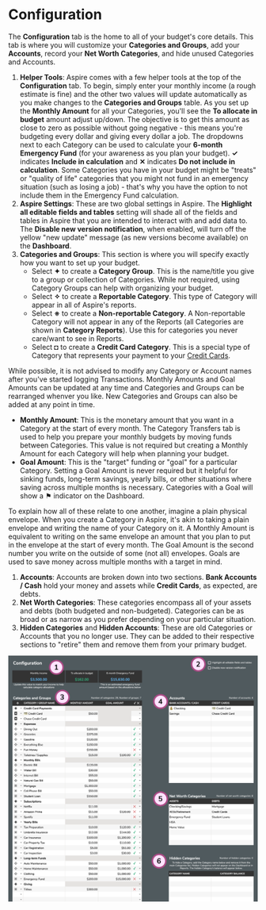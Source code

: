 # Configuration

The **Configuration** tab is the home to all of your budget's core details. This tab is where you will customize your **Categories and Groups**, add your **Accounts**, record your **Net Worth Categories**, and hide unused Categories and Accounts.

1. **Helper Tools**: Aspire comes with a few helper tools at the top of the **Configuration** tab. To begin, simply enter your monthly income \(a rough estimate is fine\) and the other two values will update automatically as you make changes to the **Categories and Groups** table. As you set up the **Monthly Amount** for all your Categories, you'll see the **To allocate in budget** amount adjust up/down. The objective is to get this amount as close to zero as possible without going negative - this means you're budgeting every dollar and giving every dollar a job. The dropdowns next to each Category can be used to calculate your **6-month Emergency Fund** \(for your awareness as you plan your budget\). **✓** indicates **Include in calculation** and **✕** indicates **Do not include in calculation**. Some Categories you have in your budget might be "treats" or "quality of life" categories that you might not fund in an emergency situation \(such as losing a job\) - that's why you have the option to not include them in the Emergency Fund calculation.
2. **Aspire Settings**: These are two global settings in Aspire. The **Highlight all editable fields and tables** setting will shade all of the fields and tables in Aspire that you are intended to interact with and add data to. The **Disable new version notification**, when enabled, will turn off the yellow "new update" message \(as new versions become available\) on the **Dashboard**.
3. **Categories and Groups**: This section is where you will specify exactly how you want to set up your budget.
   * Select **✦** to create a **Category Group**. This is the name/title you give to a group or collection of Categories. While not required, using Category Groups can help with organizing your budget.
   * Select **✧** to create a **Reportable Category**. This type of Category will appear in all of Aspire's reports.
   * Select **※** to create a **Non-reportable Category**. A Non-reportable Category will not appear in any of the Reports \(all Categories are shown in **Category Reports**\). Use this for categories you never care/want to see in Reports.
   * Select **◘** to create a **Credit Card Category**. This is a special type of Category that represents your payment to your [Credit Cards](../credit-cards/basic-usage.md).

While possible, it is not advised to modify any Category or Account names after you've started logging Transactions. Monthly Amounts and Goal Amounts can be updated at any time and Categories and Groups can be rearranged whenver you like. New Categories and Groups can also be added at any point in time.

* **Monthly Amount**: This is the monetary amount that you want in a Category at the start of every month. The Category Transfers tab is used to help you prepare your monthly budgets by moving funds between Categories. This value is not required but creating a Monthly Amount for each Category will help when planning your budget.
* **Goal Amount**: This is the "target" funding or "goal" for a particular Category. Setting a Goal Amount is never required but it helpful for sinking funds, long-term savings, yearly bills, or other situations where saving across multiple months is necessary. Categories with a Goal will show a ⚑ indicator on the Dashboard.

To explain how all of these relate to one another, imagine a plain physical envelope. When you create a Category in Aspire, it's akin to taking a plain envelope and writing the name of your Category on it. A Monthly Amount is equivalent to writing on the same envelope an amount that you plan to put in the envelope at the start of every month. The Goal Amount is the second number you write on the outside of some \(not all\) envelopes. Goals are used to save money across multiple months with a target in mind.

1. **Accounts**: Accounts are broken down into two sections. **Bank Accounts / Cash** hold your money and assets while **Credit Cards**, as expected, are debts.
2. **Net Worth Categories**: These categories encompass all of your assets and debts \(both budgeted and non-budgeted\). Categories can be as broad or as narrow as you prefer depending on your particular situation.
3. **Hidden Categories** and **Hidden Accounts**: These are old Categories or Accounts that you no longer use. They can be added to their respective sections to "retire" them and remove them from your primary budget.

![](../.gitbook/assets/configuration.png)

